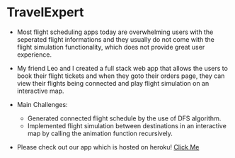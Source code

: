 # TravelExpert

- Most flight scheduling apps today are overwhelming users with the seperated flight informations and they usually do not come with the flight simulation functionality, which does not provide great user experience.

- My friend Leo and I created a full stack web app that allows the users to book their flight tickets and when they goto their orders page, 
they can view their flights being connected and play flight simulation on an interactive map. 

- Main Challenges:
  - Generated connected flight schedule by the use of DFS algorithm.
  - Implemented flight simulation between destinations in an interactive map by calling the animation function recursively. 

- Please check out our app which is hosted on heroku! [Click Me](https://mysterious-meadow-24695.herokuapp.com/)
